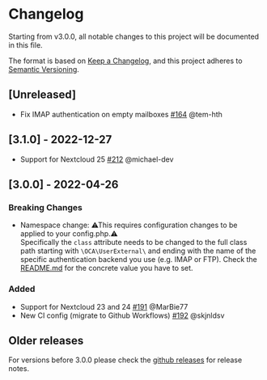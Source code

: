 # Changelog
Starting from v3.0.0, all notable changes to this project will be documented in this file.

The format is based on [Keep a Changelog](https://keepachangelog.com/en/1.0.0/),
and this project adheres to [Semantic Versioning](https://semver.org/spec/v2.0.0.html).

## [Unreleased]
- Fix IMAP authentication on empty mailboxes
  [#164](https://github.com/nextcloud/user_external/pull/164) @tem-hth

## [3.1.0] - 2022-12-27
- Support for Nextcloud 25
  [#212](https://github.com/nextcloud/user_external/pull/212) @michael-dev

## [3.0.0] - 2022-04-26
### Breaking Changes
- Namespace change: ⚠This requires configuration changes to be applied to your config.php.⚠\
  Specifically the `class` attribute needs to be changed to the full class path starting with `\OCA\UserExternal\` and ending with the name of the specific authentication backend you use (e.g. IMAP or FTP). Check the [README.md](https://github.com/nextcloud/user_external#readme) for the concrete value you have to set.

### Added
- Support for Nextcloud 23 and 24
  [#191](https://github.com/nextcloud/user_external/pull/191) @MarBie77
- New CI config (migrate to Github Workflows)
  [#192](https://github.com/nextcloud/user_external/pull/192) @skjnldsv

## Older releases
For versions before 3.0.0 please check the [github releases](https://github.com/nextcloud/user_external/releases) for release notes.

